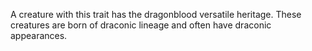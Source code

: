 A creature with this trait has the dragonblood versatile heritage. These creatures are born of draconic lineage and often have draconic appearances.
